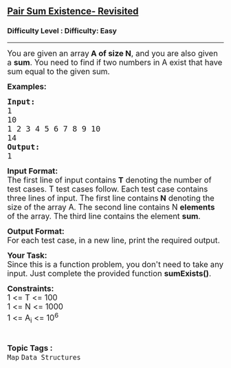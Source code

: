 <h2><a href="https://www.geeksforgeeks.org/problems/pair-sum-existence-revisited/1?page=1&status=unsolved&sortBy=accuracy">Pair Sum Existence- Revisited</a></h2><h3>Difficulty Level : Difficulty: Easy</h3><hr><div class="problems_problem_content__Xm_eO"><p><span style="font-size:18px">You are given an array<strong> A of size N</strong>, and you are also given a <strong>sum</strong>. You need to find if two numbers in A exist that have sum equal to the given sum.</span></p>

<p><span style="font-size:18px"><strong>Examples:</strong></span></p>

<pre><span style="font-size:18px"><strong>Input:</strong>
1
10
1 2 3 4 5 6 7 8 9 10
14
<strong>Output:</strong>
1</span></pre>

<p><span style="font-size:18px"><strong>Input Format:</strong><br>
The first line of input contains <strong>T</strong> denoting the number of test cases. T test cases follow. Each test case contains three lines of input. The first line contains<strong> N</strong> denoting the size of the array A. The second line contains N <strong>elements</strong> of the array. The third line contains the element <strong>sum</strong>.</span></p>

<p><span style="font-size:18px"><strong>Output Format:</strong><br>
For each test case, in a new line, print the required output.</span></p>

<p><span style="font-size:18px"><strong>Your Task:</strong><br>
Since this is a function problem, you don't need to take any input. Just complete the provided function <strong>sumExists()</strong>.</span></p>

<p><span style="font-size:18px"><strong>Constraints:</strong><br>
1 &lt;= T &lt;= 100<br>
1 &lt;= N &lt;= 1000<br>
1 &lt;= A<sub>i</sub> &lt;= 10<sup>6</sup></span></p>
</div><br><p><span style=font-size:18px><strong>Topic Tags : </strong><br><code>Map</code>&nbsp;<code>Data Structures</code>&nbsp;